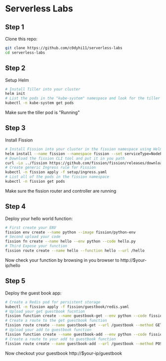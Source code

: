 # Serverless Labs
## Step 1 
Clone this repo:
```bash 
git clone https://github.com/c0dyhi11/serverless-labs
cd serverless-labs
```

## Step 2
Setup Helm
```bash
# Install Tiller into your cluster
helm init
# List the pods in the "kube-system" namespace and look for the tiller pod
kubectl -n kube-system get pods
```
Make sure the tiller pod is "Running"
## Step 3
Install Fission

```bash
# Install Fission into your cluster in the fission namespace using Helm
helm install --name fission --namespace fission --set serviceType=NodePort,routerServiceType=NodePort https://github.com/fission/fission/releases/download/1.2.1/fission-all-1.2.1.tgz
# Download the fission CLI tool and put it in you path
curl -Lo ../fission https://github.com/fission/fission/releases/download/1.2.1/fission-cli-linux && chmod +x ../fission && sudo mv ../fission /usr/local/bin/
# Create generic Ingress rule for Fission
kubectl -n fission apply -f setup/ingress.yaml
# List all of the pods in the fission namespace
kubectl -n fission get pods
```
Make sure the fission router and controller are running

## Step 4

Deploy your hello world function:
```bash
# First create your ENV
fission env create --name python --image fission/python-env
# Second upload your code
fission fn create --name hello --env python --code hello.py 
# Third Expose your function
fission route create --name hello --function hello --url /hello
```
Now check your function by browsing in you browser to http://$your-ip/hello

## Step 5
Deploy the guest book app:
```bash
# Create a Redis pod for persistent storage
kubectl -n fission apply -f fission/guestbook/redis.yaml
# Upload your get guestbook fucntion
fission function create --name guestbook-get --env python --code fission/guestbook/get.py 
# Create a route to the get guestbook function
fission route create --name guestbook-get --url /guestbook --method GET
# Upload your add to guestbook function
fission function create --name guestbook-add --env python --code fission/guestbook/add.py 
# Create a route to your add to guestbook function
fission route create --name guestbook-add --url /guestbook --method POST
```
Now checkout your guestbook http://$your-ip/guestbook
